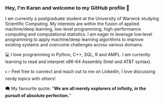 ### Hey, I'm Karan and welcome to my GitHub profile 👋

I am currently a postgraduate student at the University of Warwick studying Scientific Computing. My interests are within the fusion of applied machine/deep learning, low-level programming, high-performance computing and computational statistics. I am eager to leverage low‑level programming to apply machine/deep learning algorithms to improve existing systems and overcome challenges across various domains.

💻 I love programming in Python, C++, SQL, R and AMPL. I am currently learning to read and interpret x86-64 Assembly (Intel and AT&T syntax).

👉 Feel free to connect and reach out to me on LinkedIn, I love discussing nerdy topics with others!

🗨️ My favourite quote: "**We are all merely explorers of infinity, in the pursuit of absolute perfection.**"
